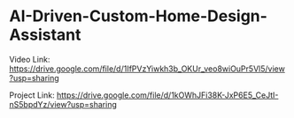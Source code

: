 # AI-Driven-Custom-Home-Design-Assistant

Video Link:  https://drive.google.com/file/d/1IfPVzYiwkh3b_OKUr_veo8wiOuPr5Vl5/view?usp=sharing

Project Link: https://drive.google.com/file/d/1kOWhJFi38K-JxP6E5_CeJtI-nS5bpdYz/view?usp=sharing
